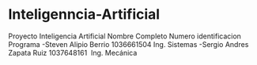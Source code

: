 # Inteligenncia-Artificial
Proyecto Inteligencia Artificial 
Nombre Completo            Numero identificacion    Programa 
-Steven Alipio Berrio         1036661504             Ing. Sistemas
-Sergio Andres Zapata Ruiz    1037648161             Ing. Mecánica
